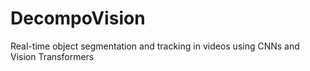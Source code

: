 # DecompoVision
Real-time object segmentation and tracking in videos using CNNs and Vision Transformers
